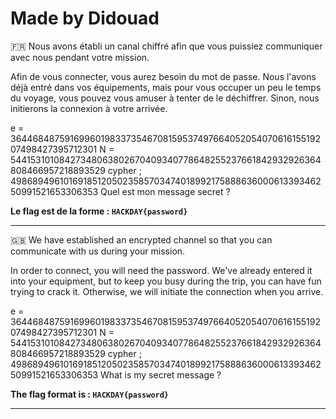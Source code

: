 # Made by Didouad


🇫🇷 Nous avons établi un canal chiffré afin que vous puissiez communiquer avec nous pendant votre mission.

Afin de vous connecter, vous aurez besoin du mot de passe. Nous l'avons déjà entré dans vos équipements, mais pour vous occuper un peu le temps du voyage, vous pouvez vous amuser à tenter de le déchiffrer. Sinon, nous initierons la connexion à votre arrivée.

e = 36446848759169960198337354670815953749766405205407061615519207498427395712301 
N = 54415310108427348063802670409340778648255237661842932926364808466957218893529
cypher ; 49868949610169185120502358570347401899217588863600061339346250991521653306353
Quel est mon message secret ?

**Le flag est de la forme : `HACKDAY{password}`**


--------------------------------------------------------------------------------------------------------------

🇬🇧 We have established an encrypted channel so that you can communicate with us during your mission.

In order to connect, you will need the password. We've already entered it into your equipment, but to keep you busy during the trip, you can have fun trying to crack it. Otherwise, we will initiate the connection when you arrive.

e = 36446848759169960198337354670815953749766405205407061615519207498427395712301 
N = 54415310108427348063802670409340778648255237661842932926364808466957218893529
cypher ; 49868949610169185120502358570347401899217588863600061339346250991521653306353
What is my secret message ?

**The flag format is : `HACKDAY{password}`**

--------------------------------------------------------------------------------------------------------------
 

